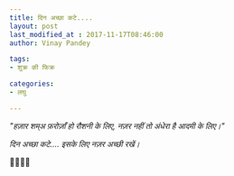 ```yaml
---
title: दिन अच्छा कटे....
layout: post
last_modified_at : 2017-11-17T08:46:00
author: Vinay Pandey

tags:
- शुक्र की फिक्र

categories:
- लघु

---
```


_"हज़ार शम्अ फ़रोज़ाँ हो रौशनी के लिए,_
_नज़र नहीं तो अंधेरा है आदमी के लिए।"_

*दिन अच्छा कटे....*
*इसके लिए नज़र अच्छी रखें।*

🙏🌷🌷🙏

